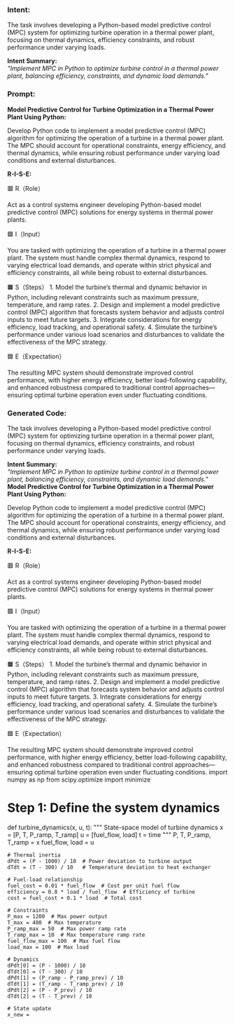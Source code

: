 ### Intent:
The task involves developing a Python-based model predictive control (MPC) system for optimizing turbine operation in a thermal power plant, focusing on thermal dynamics, efficiency constraints, and robust performance under varying loads.  

**Intent Summary:**  
*"Implement MPC in Python to optimize turbine control in a thermal power plant, balancing efficiency, constraints, and dynamic load demands."*

### Prompt:
**Model Predictive Control for Turbine Optimization in a Thermal Power Plant Using Python:**

Develop Python code to implement a model predictive control (MPC) algorithm for optimizing the operation of a turbine in a thermal power plant. The MPC should account for operational constraints, energy efficiency, and thermal dynamics, while ensuring robust performance under varying load conditions and external disturbances.

**R-I-S-E:**

🟥 R（Role）

Act as a control systems engineer developing Python-based model predictive control (MPC) solutions for energy systems in thermal power plants.

🟩 I（Input）

You are tasked with optimizing the operation of a turbine in a thermal power plant. The system must handle complex thermal dynamics, respond to varying electrical load demands, and operate within strict physical and efficiency constraints, all while being robust to external disturbances.

🟧 S（Steps）
	1.	Model the turbine’s thermal and dynamic behavior in Python, including relevant constraints such as maximum pressure, temperature, and ramp rates.
	2.	Design and implement a model predictive control (MPC) algorithm that forecasts system behavior and adjusts control inputs to meet future targets.
	3.	Integrate considerations for energy efficiency, load tracking, and operational safety.
	4.	Simulate the turbine’s performance under various load scenarios and disturbances to validate the effectiveness of the MPC strategy.

🟦 E（Expectation）

The resulting MPC system should demonstrate improved control performance, with higher energy efficiency, better load-following capability, and enhanced robustness compared to traditional control approaches—ensuring optimal turbine operation even under fluctuating conditions.

### Generated Code:
The task involves developing a Python-based model predictive control (MPC) system for optimizing turbine operation in a thermal power plant, focusing on thermal dynamics, efficiency constraints, and robust performance under varying loads.  

**Intent Summary:**  
*"Implement MPC in Python to optimize turbine control in a thermal power plant, balancing efficiency, constraints, and dynamic load demands."*
**Model Predictive Control for Turbine Optimization in a Thermal Power Plant Using Python:**

Develop Python code to implement a model predictive control (MPC) algorithm for optimizing the operation of a turbine in a thermal power plant. The MPC should account for operational constraints, energy efficiency, and thermal dynamics, while ensuring robust performance under varying load conditions and external disturbances.

**R-I-S-E:**

🟥 R（Role）

Act as a control systems engineer developing Python-based model predictive control (MPC) solutions for energy systems in thermal power plants.

🟩 I（Input）

You are tasked with optimizing the operation of a turbine in a thermal power plant. The system must handle complex thermal dynamics, respond to varying electrical load demands, and operate within strict physical and efficiency constraints, all while being robust to external disturbances.

🟧 S（Steps）
	1.	Model the turbine’s thermal and dynamic behavior in Python, including relevant constraints such as maximum pressure, temperature, and ramp rates.
	2.	Design and implement a model predictive control (MPC) algorithm that forecasts system behavior and adjusts control inputs to meet future targets.
	3.	Integrate considerations for energy efficiency, load tracking, and operational safety.
	4.	Simulate the turbine’s performance under various load scenarios and disturbances to validate the effectiveness of the MPC strategy.

🟦 E（Expectation）

The resulting MPC system should demonstrate improved control performance, with higher energy efficiency, better load-following capability, and enhanced robustness compared to traditional control approaches—ensuring optimal turbine operation even under fluctuating conditions.
import numpy as np
from scipy.optimize import minimize

# Step 1: Define the system dynamics
def turbine_dynamics(x, u, t):
    """
    State-space model of turbine dynamics
    x = [P, T, P_ramp, T_ramp]
    u = [fuel_flow, load]
    t = time
    """
    P, T, P_ramp, T_ramp = x
    fuel_flow, load = u

    # Thermal inertia
    dPdt = (P - 1000) / 10  # Power deviation to turbine output
    dTdt = (T - 300) / 10   # Temperature deviation to heat exchanger

    # Fuel-load relationship
    fuel_cost = 0.01 * fuel_flow  # Cost per unit fuel flow
    efficiency = 0.8 * load / fuel_flow  # Efficiency of turbine
    cost = fuel_cost + 0.1 * load  # Total cost

    # Constraints
    P_max = 1200  # Max power output
    T_max = 400  # Max temperature
    P_ramp_max = 50  # Max power ramp rate
    T_ramp_max = 10  # Max temperature ramp rate
    fuel_flow_max = 100  # Max fuel flow
    load_max = 100  # Max load

    # Dynamics
    dPdt[0] = (P - 1000) / 10
    dTdt[0] = (T - 300) / 10
    dPdt[1] = (P_ramp - P_ramp_prev) / 10
    dTdt[1] = (T_ramp - T_ramp_prev) / 10
    dPdt[2] = (P - P_prev) / 10
    dTdt[2] = (T - T_prev) / 10

    # State update
    x_new =
